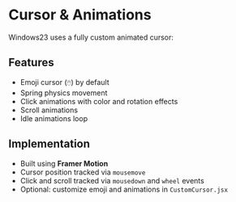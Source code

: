 # Cursor & Animations

Windows23 uses a fully custom animated cursor:

## Features
- Emoji cursor (`🖱️`) by default
- Spring physics movement
- Click animations with color and rotation effects
- Scroll animations
- Idle animations loop

## Implementation
- Built using **Framer Motion**
- Cursor position tracked via `mousemove`
- Click and scroll tracked via `mousedown` and `wheel` events
- Optional: customize emoji and animations in `CustomCursor.jsx`
